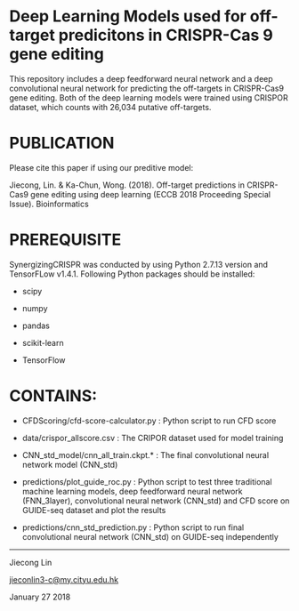 # Deep Learning Models used for off-target predicitons in CRISPR-Cas 9 gene editing
This repository includes a deep feedforward neural network and a deep convolutional neural network for predicting the off-targets in CRISPR-Cas9 gene editing. Both of the deep learning models were trained using CRISPOR dataset, which counts with 26,034 putative off-targets.

# PUBLICATION
Please cite this paper if using our preditive model:

Jiecong, Lin. & Ka-Chun, Wong. (2018). Off-target predictions in CRISPR-Cas9 gene editing using deep learning (ECCB 2018 Proceeding Special Issue). Bioinformatics

# PREREQUISITE
SynergizingCRISPR was conducted by using Python 2.7.13 version and TensorFLow v1.4.1. 
Following Python packages should be installed:
<ul>
<li><p>scipy</p></li>
<li><p>numpy</p></li>
<li><p>pandas</p></li>
<li><p>scikit-learn</p></li>
<li><p>TensorFlow</p></li>
</ul>


# CONTAINS:
<ul>
<li><p>CFDScoring/cfd-score-calculator.py : Python script to run CFD score </p></li>
<li><p>data/crispor_allscore.csv : The CRIPOR dataset used for model training</p></li>
<li><p>CNN_std_model/cnn_all_train.ckpt.* : The final convolutional neural network model (CNN_std)</p></li>
<li><p>predictions/plot_guide_roc.py : Python script to test three traditional machine learning models, deep feedforward neural network (FNN_3layer), convolutional neural network (CNN_std) and CFD score on GUIDE-seq dataset and plot the results
<li><p>predictions/cnn_std_prediction.py : Python script to run final convolutional neural network (CNN_std) on GUIDE-seq independently
</p></li>
</ul>

---------------------------------------
Jiecong Lin

jieconlin3-c@my.cityu.edu.hk

January 27 2018
